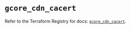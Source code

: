 # `gcore_cdn_cacert`

Refer to the Terraform Registry for docs: [`gcore_cdn_cacert`](https://registry.terraform.io/providers/g-core/gcore/0.31.1/docs/resources/cdn_cacert).
